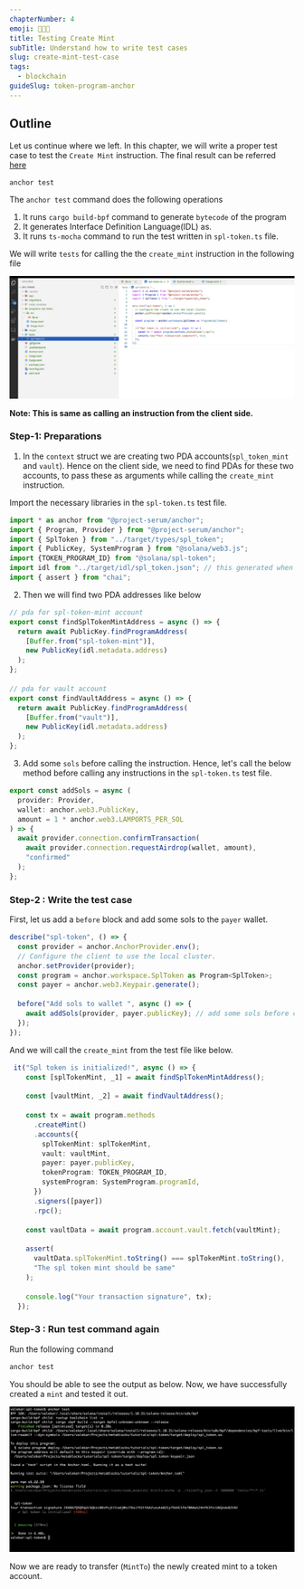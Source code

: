 ```yaml
---
chapterNumber: 4
emoji: 👩🏼‍🎨
title: Testing Create Mint
subTitle: Understand how to write test cases
slug: create-mint-test-case
tags:
  - blockchain
guideSlug: token-program-anchor
---
```

## Outline

Let us continue where we left. In this chapter, we will write a proper test case to test the `Create Mint` instruction. The final result can be referred [here](https://github.com/metablockshq/spl-token-chapters/tree/main/Chapter%204%20-%20Create%20Mint%20with%20Test%20Case)

```bash
anchor test
```

The `anchor test` command does the following operations

1. It runs `cargo build-bpf` command to generate `bytecode` of the program
2. It generates Interface Definition Language(IDL) as.
3. It runs `ts-mocha` command to run the test written in `spl-token.ts` file. 

We will write `tests` for calling the the `create_mint` instruction in the following file 

![](./assets/create_mint_test_folder.png "create_mint_test")

**Note: This is same as calling an instruction from the client side.** 

### Step-1: Preparations

1. In the `context` struct we are creating two PDA accounts(`spl_token_mint` and `vault`). Hence on the client side, we need to find PDAs for these two accounts, to pass these as arguments while calling the `create_mint` instruction.

Import the necessary libraries in the `spl-token.ts` test file.

```typescript
import * as anchor from "@project-serum/anchor";
import { Program, Provider } from "@project-serum/anchor";
import { SplToken } from "../target/types/spl_token";
import { PublicKey, SystemProgram } from "@solana/web3.js";
import {TOKEN_PROGRAM_ID} from "@solana/spl-token";
import idl from "../target/idl/spl_token.json"; // this generated when we run anchor test command
import { assert } from "chai";
```

2. Then we will find two PDA addresses like below

```typescript
// pda for spl-token-mint account
export const findSplTokenMintAddress = async () => {
  return await PublicKey.findProgramAddress(
    [Buffer.from("spl-token-mint")],
    new PublicKey(idl.metadata.address)
  );
};

// pda for vault account
export const findVaultAddress = async () => {
  return await PublicKey.findProgramAddress(
    [Buffer.from("vault")],
    new PublicKey(idl.metadata.address)
  );
};
```

3. Add some `sols` before calling the instruction. Hence, let's call the below method before calling any instructions in the `spl-token.ts` test file. 

```typescript
export const addSols = async (
  provider: Provider,
  wallet: anchor.web3.PublicKey,
  amount = 1 * anchor.web3.LAMPORTS_PER_SOL
) => {
  await provider.connection.confirmTransaction(
    await provider.connection.requestAirdrop(wallet, amount),
    "confirmed"
  );
};
```

### Step-2 : Write the test case

First, let us add a `before` block and add some sols to the `payer` wallet.

```typescript
describe("spl-token", () => {
  const provider = anchor.AnchorProvider.env();
  // Configure the client to use the local cluster.
  anchor.setProvider(provider);
  const program = anchor.workspace.SplToken as Program<SplToken>;
  const payer = anchor.web3.Keypair.generate();

  before("Add sols to wallet ", async () => {
    await addSols(provider, payer.publicKey); // add some sols before calling test cases
  });
});
```

And we will call the `create_mint` from the test file like below. 

```typescript
 it("Spl token is initialized!", async () => {
    const [splTokenMint, _1] = await findSplTokenMintAddress();

    const [vaultMint, _2] = await findVaultAddress();

    const tx = await program.methods
      .createMint()
      .accounts({
        splTokenMint: splTokenMint,
        vault: vaultMint,
        payer: payer.publicKey,
        tokenProgram: TOKEN_PROGRAM_ID,
        systemProgram: SystemProgram.programId,
      })
      .signers([payer])
      .rpc();

    const vaultData = await program.account.vault.fetch(vaultMint);

    assert(
      vaultData.splTokenMint.toString() === splTokenMint.toString(),
      "The spl token mint should be same"
    );

    console.log("Your transaction signature", tx);
  });
```

### Step-3 : Run test command again

Run the following command

```bash
anchor test
```

You should be able to see the output as below. Now, we have successfully created a `mint` and tested it out.

![](./assets/create_mint_test_terminal.png "create_mint_test_success")

Now we are ready to transfer (`MintTo`) the newly created mint to a token account. 

